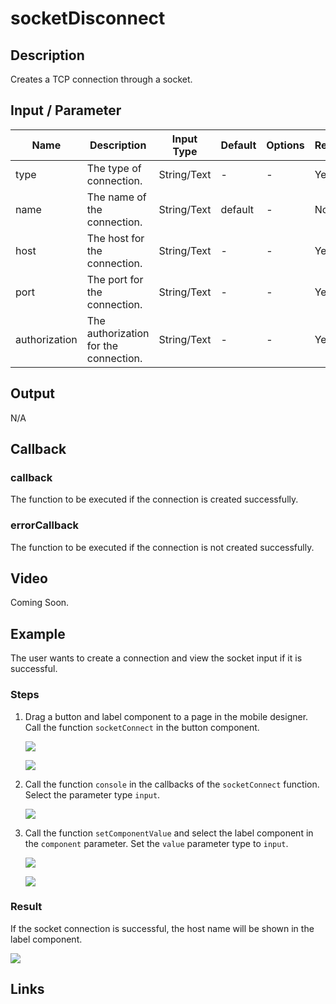 # socketDisconnect

## Description

Creates a TCP connection through a socket.

## Input / Parameter

| Name | Description | Input Type | Default | Options | Required |
| ------ | ------ | ------ | ------ | ------ | ------ |
| type | The type of connection. | String/Text | - | - | Yes |
| name | The name of the connection. | String/Text | default | - | No |
| host | The host for the connection. | String/Text | - | - | Yes |
| port | The port for the connection. | String/Text | - | - | Yes |
| authorization | The authorization for the connection. | String/Text | - | - | Yes |

## Output

N/A

## Callback

### callback

The function to be executed if the connection is created successfully.

### errorCallback

The function to be executed if the connection is not created successfully.

## Video

Coming Soon.

<!-- Format: [![Video]({image-path}?raw=true)]({url-link}) -->

## Example

The user wants to create a connection and view the socket input if it is successful.

<!-- Share a scenario, like a user requirements. -->

### Steps

1. Drag a button and label component to a page in the mobile designer. Call the function `socketConnect` in the button component. 

    ![](../socketConnect/socketConnect-step-1.png?raw=true)

    ![](../socketConnect/socketConnect-step-2.png?raw=true)

2. Call the function `console` in the callbacks of the `socketConnect` function. Select the parameter type `input`.

    ![](../socketConnect/socketConnect-step-3.png?raw=true)

3. Call the function `setComponentValue` and select the label component in the `component` parameter. Set the `value` parameter type to `input`.

    ![](../socketConnect/socketConnect-step-4.png?raw=true)

    ![](../socketConnect/socketConnect-step-5.png?raw=true)

<!-- Show the steps and share some screenshots.

1. .....

Format: ![]({image-path}?raw=true) -->

### Result

If the socket connection is successful, the host name will be shown in the label component.

![](../socketConnect/socketConnect-result-1.jpg)

<!-- Explain the output.

Format: ![]({image-path}?raw=true) -->

## Links